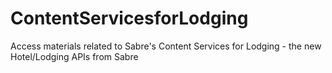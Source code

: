 # ContentServicesforLodging
Access materials related to Sabre's Content Services for Lodging - the new Hotel/Lodging APIs from Sabre

